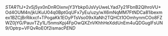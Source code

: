 $START$tJ+2vSj5yx0nDnROixnvjY3Ybkp0JsVyUweLYad7y21FbnB2QlhroVU+Od4OUM4n/jkUKuU04q0BptGqUFx7yEu/uzy/wX6mNqMM7FtNDCa81ibexmex1BZCjBrRikxcf+TPogaKk1EOyPTsVso09xXaNh2TQHCt1OOmhynmCOo8FZWZ0jYG/PauvTZy1L/5nmsKpj4FpOwQXZnVKhhHeXddUnEm4uQDGuglFsUN9/Optrp+VFQvRoEOf2ismacP$END$